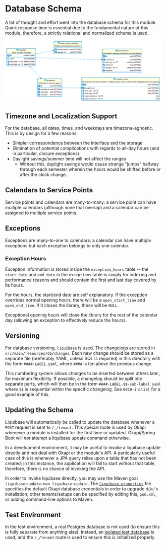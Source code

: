 # Database Schema

A lot of thought and effort went into the database schema for this module. Quick response time is
essential due to the fundamental nature of this module, therefore, a strictly relational and
normalized schema is used.

![Image of the schema](img/database-schema.png)

## Timezone and Localization Support

For the database, all dates, times, and weekdays are timezone-agnostic. This is by design for a few
reasons:

- Simpler correspondence between the interface and the storage
- Elimination of potential complications with regards to all-day hours (and in particular, closure
  exceptions)
- Daylight savings/summer time will not affect the ranges
  - Without this, daylight savings would cause strange "jumps" halfway through each semester wherein
    the hours would be shifted before or after the clock change.

## Calendars to Service Points

Service points and calendars are many-to-many: a service point can have multiple calendars (although
none that overlap) and a calendar can be assigned to multiple service points.

## Exceptions

Exceptions are many-to-one to calendars: a calendar can have multiple exceptions but each exception
belongs to only one calendar.

### Exception Hours

Exception information is stored inside the `exception_hours` table -- the `start_date` and
`end_date` in the `exceptions` table is simply for indexing and performance reasons and should
contain the first and last day covered by its hours.

For the hours, the start/end date are self explanatory. If the exception overrides normal opening
hours, there will be a `open_start_time` and `open_end_time`. If it closes the library, these will
be `NULL`.

Exceptional opening hours will close the library for the rest of the calendar day (allowing an
exception to effectively reduce the hours).

## Versioning

For database versioning, `liquibase` is used. The changelogs are stored in
`src/main/resources/db/changes`. Each new change should be stored as a separate file (preferably
YAML, unless SQL is required) in this directory with the form `####-LABEL.yaml`, where `####` is ten
above the previous change.

This numbering system allows changes to be inserted between others later, for maximum flexibility.
If possible, a changelog should be split into separate parts, which will then be in the form
`####-LABEL-$$-sub-label.yaml` where `$$` is sequential within the specific changelog. See
`0010-initial` for a good example of this.

## Updating the Schema

Liquibase will automatically be called to update the database whenever a `POST` request is sent to
`/_/tenant`. This special route is used by Okapi whenever a module is installed for the first time
or updated. Okapi/Spring Boot will _not_ attempt a liquibase update command otherwise.

In a development environment, it may be useful to invoke a liquibase update directly and not deal
with Okapi or the module's API. A particularly useful case of this is whenever a JPA query relies
upon a table that has not been created; in this instance, the application will fail to start without
that table, therefore, there is no chance of invoking the API.

In order to invoke liquibase directly, you may use the Maven goal `liquibase:update`:
`mvn liquibase:update`. The [`liquibase.properties`](src/main/resources/db/liquibase.properties)
file specifies the default Okapi database credentials in order to upgrade `diku`'s installation;
other tenants/setups can be specified by editing this, `pom.xml`, or adding command-line options to
Maven.

## Test Environment

In the test environment, a real Postgres database is not used (to ensure this is fully separate from
anything else). Instead, an
[isolated test database](https://github.com/zonkyio/embedded-database-spring-test) is used, and the
`/_/tenant` route is used to ensure this is initialized properly.
